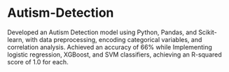 # Autism-Detection

Developed an Autism Detection model using Python, Pandas, and Scikit-learn, with data preprocessing, encoding categorical variables, and correlation analysis. Achieved an accuracy of 66% while Implementing logistic regression, XGBoost, and SVM classifiers, achieving an R-squared score of 1.0 for each.
